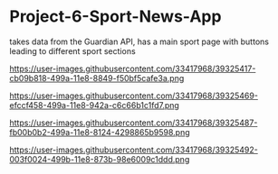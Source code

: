 # Project-6-Sport-News-App
takes data from the Guardian API, has a main sport page with buttons leading to different sport sections

https://user-images.githubusercontent.com/33417968/39325417-cb09b818-499a-11e8-8849-f50bf5cafe3a.png

https://user-images.githubusercontent.com/33417968/39325469-efccf458-499a-11e8-942a-c6c66b1c1fd7.png

https://user-images.githubusercontent.com/33417968/39325487-fb00b0b2-499a-11e8-8124-4298865b9598.png

https://user-images.githubusercontent.com/33417968/39325492-003f0024-499b-11e8-873b-98e6009c1ddd.png
